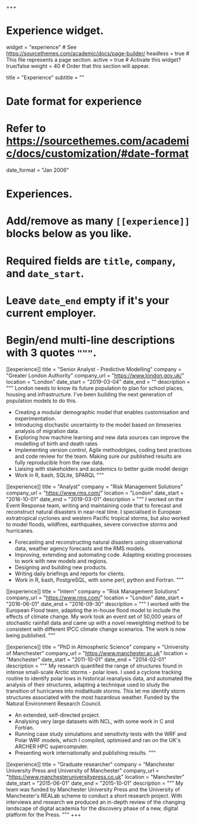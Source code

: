 +++
# Experience widget.
widget = "experience"  # See https://sourcethemes.com/academic/docs/page-builder/
headless = true  # This file represents a page section.
active = true  # Activate this widget? true/false
weight = 40  # Order that this section will appear.

title = "Experience"
subtitle = ""

# Date format for experience
#   Refer to https://sourcethemes.com/academic/docs/customization/#date-format
date_format = "Jan 2006"

# Experiences.
#   Add/remove as many `[[experience]]` blocks below as you like.
#   Required fields are `title`, `company`, and `date_start`.
#   Leave `date_end` empty if it's your current employer.
#   Begin/end multi-line descriptions with 3 quotes `"""`.
[[experience]]
  title = "Senior Analyst - Predictive Modelling"
  company = "Greater London Authority"
  company_url = "https://www.london.gov.uk/"
  location = "London"
  date_start = "2019-03-04"
  date_end = ""
  description = """
  London needs to know its future population to plan for school places, housing and infrastructure. I've been building the next generation of population models to do this.
  *  Creating a modular demographic model that enables customisation and experimentation.
  *  Introducing stochastic uncertainty to the model based on timeseries analysis of migration data.
  *  Exploring how machine learning and new data sources can improve the modelling of birth and death rates
  *  Implementing version control, Agile methodolgies, coding best practices and code review for the team. Making sure our published results are fully reproducible from the raw data.
  *  Liaising with stakeholders and academics to better guide model design
  *  Work in R, bash, SQLite, SPARQL
  """

[[experience]]
  title = "Analyst"
  company = "Risk Management Solutions"
  company_url = "https://www.rms.com/"
  location = "London"
  date_start = "2016-10-01"
  date_end = "2019-03-01"
  description = """
  I worked on the Event Response team, writing and maintaining code that to forecast and reconstruct natural disasters in near-real time. I specialised in European extratropical cyclones and western Pacific tropical storms, but also worked to model floods, wildfires, earthquakes, severe convective storms and hurricanes.
  *  Forecasting and reconstructing natural disasters using observational data, weather agency forecasts and the RMS models.
  *  Improving, extending and automating code. Adapting existing processes to work with new models and regions.
  *  Designing and building new products.
  *  Writing daily briefings and reports for clients.
  *  Work in R, bash, PostgreSQL, with some perl, python and Fortran. 
  """
  
  
[[experience]]
  title = "Intern"
  company = "Risk Management Solutions"
  company_url = "https://www.rms.com/"
  location = "London"
  date_start = "2016-06-01"
  date_end = "2016-09-30"
  description = """
  I worked with the European Flood team, adapting the in-house flood model to include the effects of climate change. My work took an event set of 50,000 years of stochastic rainfall data and came up with a novel reweighting method to be consistent with different IPCC climate change scenarios. The work is now being published.
  """

[[experience]]
  title = "PhD in Atmospheric Science"
  company = "University of Manchester"
  company_url = "https://www.manchester.ac.uk"
  location = "Manchester"
  date_start = "2011-10-01"
  date_end = "2014-02-01"
  description = """
  My research quantifed the range of structures found in intense small-scale Arctic storms - polar lows. I used a cyclone tracking routine to identify polar lows in historical reanalysis data, and automated the analysis of their structures, adapting a technique used to study the transition of hurricanes into midlatitude storms. This let me identify storm structures associated with the most hazardous weather. Funded by the Natural Environment Research Council.

   *  An extended, self-directed project.
   *  Analysing very large datasets with NCL, with some work in C and Fortran.
   *  Running case study simulations and sensitivity tests with the WRF and Polar WRF models, which I compiled, optimised and ran on the UK's ARCHER HPC supercomputer.
   *  Presenting work internationally and publishing results.
  """
  
[[experience]]
  title = "Graduate researcher"
  company = "Manchester University Press and University of Manchester"
  company_url = "https://www.manchesteruniversitypress.co.uk"
  location = "Manchester"
  date_start = "2015-06-01"
  date_end = "2015-10-01"
  description = """
  My team was funded by Manchester University Press and the University of Manchester's REALab scheme to conduct a short research project. With interviews and research we produced an in-depth review of the changing landscape of digital academia for the discovery phase of a new, digital platform for the Press.
  """
+++
